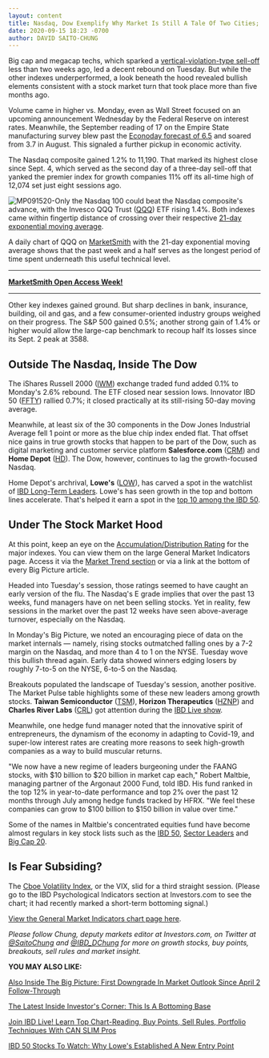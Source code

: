 ```yaml
---
layout: content
title: Nasdaq, Dow Exemplify Why Market Is Still A Tale Of Two Cities; This Growth ETF Almost Retakes 50-Day
date: 2020-09-15 18:23 -0700
author: DAVID SAITO-CHUNG
---
```






Big cap and megacap techs, which sparked a [vertical-violation-type sell-off](https://www.investors.com/how-to-invest/investors-corner/vertical-violations-help-avoid-bear-market/) less than two weeks ago, led a decent rebound on Tuesday. But while the other indexes underperformed, a look beneath the hood revealed bullish elements consistent with a stock market turn that took place more than five months ago.




Volume came in higher vs. Monday, even as Wall Street focused on an upcoming announcement Wednesday by the Federal Reserve on interest rates. Meanwhile, the September reading of 17 on the Empire State manufacturing survey blew past the [Econoday forecast of 6.5](https://research.investors.com/economic-calendar/) and soared from 3.7 in August. This signaled a further pickup in economic activity.


The Nasdaq composite gained 1.2% to 11,190. That marked its highest close since Sept. 4, which served as the second day of a three-day sell-off that yanked the premier index for growth companies 11% off its all-time high of 12,074 set just eight sessions ago.


![MP091520-](https://www.investors.com/wp-content/uploads/2020/09/MP091520--210x300.jpg)Only the Nasdaq 100 could beat the Nasdaq composite's advance, with the Invesco QQQ Trust ([QQQ](https://research.investors.com/quote.aspx?symbol=QQQ)) ETF rising 1.4%. Both indexes came within fingertip distance of crossing over their respective [21-day exponential moving average](https://www.investors.com/how-to-invest/investors-corner/what-is-the-21-day-exponential-moving-average/).


A daily chart of QQQ on [MarketSmith](https://marketsmith.investors.com/?src=A012BF) with the 21-day exponential moving average shows that the past week and a half serves as the longest period of time spent underneath this useful technical level.




---


[**MarketSmith Open Access Week!**](https://shop.investors.com/offer/splashresponsive.aspx?id=MarketSmith-FreeAccess-2020)




---


Other key indexes gained ground. But sharp declines in bank, insurance, building, oil and gas, and a few consumer-oriented industry groups weighed on their progress. The S&P 500 gained 0.5%; another strong gain of 1.4% or higher would allow the large-cap benchmark to recoup half its losses since its Sept. 2 peak at 3588.


Outside The Nasdaq, Inside The Dow
----------------------------------


The iShares Russell 2000 ([IWM](https://research.investors.com/quote.aspx?symbol=IWM)) exchange traded fund added 0.1% to Monday's 2.6% rebound. The ETF closed near session lows. Innovator IBD 50 ([FFTY](https://research.investors.com/quote.aspx?symbol=FFTY)) rallied 0.7%; it closed practically at its still-rising 50-day moving average.


Meanwhile, at least six of the 30 components in the Dow Jones Industrial Average fell 1 point or more as the blue chip index ended flat. That offset nice gains in true growth stocks that happen to be part of the Dow, such as digital marketing and customer service platform **Salesforce.com** ([CRM](https://research.investors.com/quote.aspx?symbol=CRM)) and **Home Depot** ([HD](https://research.investors.com/quote.aspx?symbol=HD)). The Dow, however, continues to lag the growth-focused Nasdaq.


Home Depot's archrival, **Lowe's** ([LOW](https://research.investors.com/quote.aspx?symbol=LOW)), has carved a spot in the watchlist of [IBD Long-Term Leaders](https://www.investors.com/research/ibd-long-term-leaders-screen/). Lowe's has seen growth in the top and bottom lines accelerate. That's helped it earn a spot in the [top 10 among the IBD 50](https://leaderboard.investors.com/#/ibd50/top10).


Under The Stock Market Hood
---------------------------


At this point, keep an eye on the [Accumulation/Distribution Rating](https://www.investors.com/how-to-invest/investors-corner/why-the-accumulationdistribution-rating-is-one-key-to-finding-great-stocks/) for the major indexes. You can view them on the large General Market Indicators page. Access it via the [Market Trend section](https://research.investors.com/markettrend.aspx) or via a link at the bottom of every Big Picture article.


Headed into Tuesday's session, those ratings seemed to have caught an early version of the flu. The Nasdaq's E grade implies that over the past 13 weeks, fund managers have on net been selling stocks. Yet in reality, few sessions in the market over the past 12 weeks have seen above-average turnover, especially on the Nasdaq.


In Monday's Big Picture, we noted an encouraging piece of data on the market internals — namely, rising stocks outmatched falling ones by a 7-2 margin on the Nasdaq, and more than 4 to 1 on the NYSE. Tuesday wove this bullish thread again. Early data showed winners edging losers by roughly 7-to-5 on the NYSE, 6-to-5 on the Nasdaq.


Breakouts populated the landscape of Tuesday's session, another positive. The Market Pulse table highlights some of these new leaders among growth stocks. **Taiwan Semiconductor** ([TSM](https://research.investors.com/quote.aspx?symbol=TSM)), **Horizon Therapeutics** ([HZNP](https://research.investors.com/quote.aspx?symbol=HZNP)) and **Charles River Labs** ([CRL](https://research.investors.com/quote.aspx?symbol=CRL)) got attention during the [IBD Live show](https://shop.investors.com/offer/splashresponsive.aspx?id=IBD-Live).



Meanwhile, one hedge fund manager noted that the innovative spirit of entrepreneurs, the dynamism of the economy in adapting to Covid-19, and super-low interest rates are creating more reasons to seek high-growth companies as a way to build muscular returns.


"We now have a new regime of leaders burgeoning under the FAANG stocks, with $10 billion to $20 billion in market cap each," Robert Maltbie, managing partner of the Argonaut 2000 Fund, told IBD. His fund ranked in the top 12% in year-to-date performance and top 2% over the past 12 months through July among hedge funds tracked by HFRX. "We feel these companies can grow to $100 billion to $150 billion in value over time."


Some of the names in Maltbie's concentrated equities fund have become almost regulars in key stock lists such as the [IBD 50](https://research.investors.com/stock-lists/ibd-50/), [Sector Leaders](https://research.investors.com/stock-lists/sector-leaders) and [Big Cap 20](https://research.investors.com/stock-lists/big-cap-20/).


Is Fear Subsiding?
------------------


The [Cboe Volatility Index](https://www.investors.com/how-to-invest/investors-corner/vix-volatility-index-can-confirm-stock-market-bottoms-coronavirus-bear-market/), or the VIX, slid for a third straight session. (Please go to the IBD Psychological Indicators section at Investors.com to see the chart; it had recently marked a short-term bottoming signal.)


[View the General Market Indicators chart page here](https://www.investors.com/wp-content/uploads/2020/09/IBD1509154401GMI2.pdf).


*Please follow Chung, deputy markets editor at Investors.com, on Twitter at [@SaitoChung](https://twitter.com/SaitoChung) and [@IBD\_DChung](https://twitter.com/IBD_DChung) for more on growth stocks, buy points, breakouts, sell rules and market insight.*


**YOU MAY ALSO LIKE:**


[Also Inside The Big Picture: First Downgrade In Market Outlook Since April 2 Follow-Through](https://www.investors.com/market-trend/the-big-picture/stock-market-sell-off-creates-first-bearish-outlook-since-april-2-follow-through-day/)


[The Latest Inside Investor's Corner: This Is A Bottoming Base](https://www.investors.com/how-to-invest/investors-corner/google-stock-breakout-from-bottoming-base-in-2009-yielded-perfect-entry/)


[Join IBD Live! Learn Top Chart-Reading, Buy Points, Sell Rules, Portfolio Techniques With CAN SLIM Pros](https://shop.investors.com/offer/splashresponsive.aspx?id=IBD-Live)


[IBD 50 Stocks To Watch: Why Lowe's Established A New Entry Point](https://www.investors.com/research/growth-stocks-to-watch-why-lowes-established-second-buy-point/)




